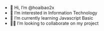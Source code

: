 - 👋 Hi, I’m @hoaibao2x
- 👀 I’m interested in Information Technology
- 🌱 I’m currently learning Javascript Basic
- 👨‍💻 I’m looking to collaborate on my project

<!---
hoaibao2x/hoaibao2x is a ✨ special ✨ repository because its `README.md` (this file) appears on your GitHub profile.
You can click the Preview link to take a look at your changes.
--->
